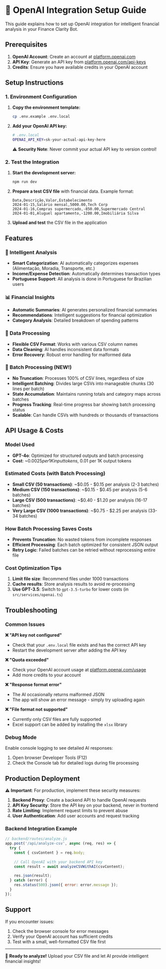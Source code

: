 # 🤖 OpenAI Integration Setup Guide

This guide explains how to set up OpenAI integration for intelligent financial analysis in your Finance Clarity Bot.

## Prerequisites

1. **OpenAI Account**: Create an account at [platform.openai.com](https://platform.openai.com)
2. **API Key**: Generate an API key from [platform.openai.com/api-keys](https://platform.openai.com/api-keys)
3. **Credits**: Ensure you have available credits in your OpenAI account

## Setup Instructions

### 1. Environment Configuration

1. **Copy the environment template:**
   ```bash
   cp .env.example .env.local
   ```

2. **Add your OpenAI API key:**
   ```bash
   # .env.local
   OPENAI_API_KEY=sk-your-actual-api-key-here
   ```

   ⚠️ **Security Note**: Never commit your actual API key to version control!

### 2. Test the Integration

1. **Start the development server:**
   ```bash
   npm run dev
   ```

2. **Prepare a test CSV file** with financial data. Example format:
   ```csv
   Data,Descrição,Valor,Estabelecimento
   2024-01-15,Salário mensal,5000.00,Tech Corp
   2024-01-16,Compras supermercado,-850.00,Supermercado Central
   2024-01-01,Aluguel apartamento,-1200.00,Imobiliária Silva
   ```

3. **Upload and test** the CSV file in the application

## Features

### 🧠 Intelligent Analysis
- **Smart Categorization**: AI automatically categorizes expenses (Alimentação, Moradia, Transporte, etc.)
- **Income/Expense Detection**: Automatically determines transaction types
- **Portuguese Support**: All analysis is done in Portuguese for Brazilian users

### 📊 Financial Insights
- **Automatic Summaries**: AI generates personalized financial summaries
- **Recommendations**: Intelligent suggestions for financial optimization
- **Category Analysis**: Detailed breakdown of spending patterns

### 🔧 Data Processing
- **Flexible CSV Format**: Works with various CSV column names
- **Data Cleaning**: AI handles inconsistent data formats
- **Error Recovery**: Robust error handling for malformed data

### 🚀 Batch Processing (NEW!)
- **No Truncation**: Processes 100% of CSV lines, regardless of size
- **Intelligent Batching**: Divides large CSVs into manageable chunks (30 lines per batch)
- **State Accumulation**: Maintains running totals and category maps across batches
- **Progress Tracking**: Real-time progress bar showing batch processing status
- **Scalable**: Can handle CSVs with hundreds or thousands of transactions

## API Usage & Costs

### Model Used
- **GPT-4o**: Optimized for structured outputs and batch processing
- **Cost**: ~$0.0025 per 1K input tokens, ~$0.01 per 1K output tokens

### Estimated Costs (with Batch Processing)
- **Small CSV (50 transactions)**: ~$0.05 - $0.15 per analysis (2-3 batches)
- **Medium CSV (150 transactions)**: ~$0.15 - $0.45 per analysis (5-6 batches) 
- **Large CSV (500 transactions)**: ~$0.40 - $1.20 per analysis (16-17 batches)
- **Very Large CSV (1000 transactions)**: ~$0.75 - $2.25 per analysis (33-34 batches)

### How Batch Processing Saves Costs
- **Prevents Truncation**: No wasted tokens from incomplete responses
- **Efficient Processing**: Each batch optimized for consistent JSON output
- **Retry Logic**: Failed batches can be retried without reprocessing entire file

### Cost Optimization Tips
1. **Limit file size**: Recommend files under 1000 transactions
2. **Cache results**: Store analysis results to avoid re-processing
3. **Use GPT-3.5**: Switch to `gpt-3.5-turbo` for lower costs (in `src/services/openai.ts`)

## Troubleshooting

### Common Issues

**❌ "API key not configured"**
- Check that your `.env.local` file exists and has the correct API key
- Restart the development server after adding the API key

**❌ "Quota exceeded"**
- Check your OpenAI account usage at [platform.openai.com/usage](https://platform.openai.com/usage)
- Add more credits to your account

**❌ "Response format error"**
- The AI occasionally returns malformed JSON
- The app will show an error message - simply try uploading again

**❌ "File format not supported"**
- Currently only CSV files are fully supported
- Excel support can be added by installing the `xlsx` library

### Debug Mode

Enable console logging to see detailed AI responses:
1. Open browser Developer Tools (F12)
2. Check the Console tab for detailed logs during file processing

## Production Deployment

⚠️ **Important**: For production, implement these security measures:

1. **Backend Proxy**: Create a backend API to handle OpenAI requests
2. **API Key Security**: Store the API key on your backend, never in frontend
3. **Rate Limiting**: Implement request limits to prevent abuse
4. **User Authentication**: Add user accounts and request tracking

### Backend Integration Example

```javascript
// backend/routes/analyze.js
app.post('/api/analyze-csv', async (req, res) => {
  try {
    const { csvContent } = req.body;
    
    // Call OpenAI with your backend API key
    const result = await analyzeCSVWithAI(csvContent);
    
    res.json(result);
  } catch (error) {
    res.status(500).json({ error: error.message });
  }
});
```

## Support

If you encounter issues:
1. Check the browser console for error messages
2. Verify your OpenAI account has sufficient credits
3. Test with a small, well-formatted CSV file first

---

🚀 **Ready to analyze!** Upload your CSV file and let AI provide intelligent financial insights!
